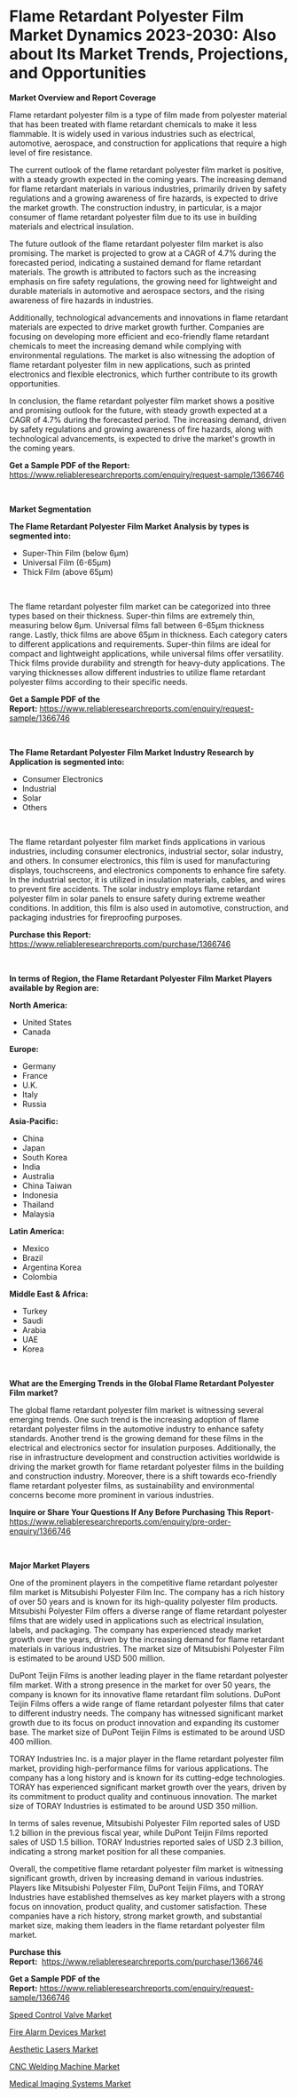 <p><h1>Flame Retardant Polyester Film Market Dynamics 2023-2030: Also about Its Market Trends, Projections, and Opportunities</h1></p><p><strong>Market Overview and Report Coverage</strong></p>
<p><p>Flame retardant polyester film is a type of film made from polyester material that has been treated with flame retardant chemicals to make it less flammable. It is widely used in various industries such as electrical, automotive, aerospace, and construction for applications that require a high level of fire resistance.</p><p>The current outlook of the flame retardant polyester film market is positive, with a steady growth expected in the coming years. The increasing demand for flame retardant materials in various industries, primarily driven by safety regulations and a growing awareness of fire hazards, is expected to drive the market growth. The construction industry, in particular, is a major consumer of flame retardant polyester film due to its use in building materials and electrical insulation.</p><p>The future outlook of the flame retardant polyester film market is also promising. The market is projected to grow at a CAGR of 4.7% during the forecasted period, indicating a sustained demand for flame retardant materials. The growth is attributed to factors such as the increasing emphasis on fire safety regulations, the growing need for lightweight and durable materials in automotive and aerospace sectors, and the rising awareness of fire hazards in industries.</p><p>Additionally, technological advancements and innovations in flame retardant materials are expected to drive market growth further. Companies are focusing on developing more efficient and eco-friendly flame retardant chemicals to meet the increasing demand while complying with environmental regulations. The market is also witnessing the adoption of flame retardant polyester film in new applications, such as printed electronics and flexible electronics, which further contribute to its growth opportunities.</p><p>In conclusion, the flame retardant polyester film market shows a positive and promising outlook for the future, with steady growth expected at a CAGR of 4.7% during the forecasted period. The increasing demand, driven by safety regulations and growing awareness of fire hazards, along with technological advancements, is expected to drive the market's growth in the coming years.</p></p>
<p><strong>Get a Sample PDF of the Report:</strong> <a href="https://www.reliableresearchreports.com/enquiry/request-sample/1366746">https://www.reliableresearchreports.com/enquiry/request-sample/1366746</a></p>
<p>&nbsp;</p>
<p><strong>Market Segmentation</strong></p>
<p><strong>The Flame Retardant Polyester Film Market Analysis by types is segmented into:</strong></p>
<p><ul><li>Super-Thin Film (below 6μm)</li><li>Universal Film (6-65μm)</li><li>Thick Film (above 65μm)</li></ul></p>
<p>&nbsp;</p>
<p><p>The flame retardant polyester film market can be categorized into three types based on their thickness. Super-thin films are extremely thin, measuring below 6μm. Universal films fall between 6-65μm thickness range. Lastly, thick films are above 65μm in thickness. Each category caters to different applications and requirements. Super-thin films are ideal for compact and lightweight applications, while universal films offer versatility. Thick films provide durability and strength for heavy-duty applications. The varying thicknesses allow different industries to utilize flame retardant polyester films according to their specific needs.</p></p>
<p><strong>Get a Sample PDF of the Report:</strong>&nbsp;<a href="https://www.reliableresearchreports.com/enquiry/request-sample/1366746">https://www.reliableresearchreports.com/enquiry/request-sample/1366746</a></p>
<p>&nbsp;</p>
<p><strong>The Flame Retardant Polyester Film Market Industry Research by Application is segmented into:</strong></p>
<p><ul><li>Consumer Electronics</li><li>Industrial</li><li>Solar</li><li>Others</li></ul></p>
<p>&nbsp;</p>
<p><p>The flame retardant polyester film market finds applications in various industries, including consumer electronics, industrial sector, solar industry, and others. In consumer electronics, this film is used for manufacturing displays, touchscreens, and electronics components to enhance fire safety. In the industrial sector, it is utilized in insulation materials, cables, and wires to prevent fire accidents. The solar industry employs flame retardant polyester film in solar panels to ensure safety during extreme weather conditions. In addition, this film is also used in automotive, construction, and packaging industries for fireproofing purposes.</p></p>
<p><strong>Purchase this Report:</strong>&nbsp; <a href="https://www.reliableresearchreports.com/purchase/1366746">https://www.reliableresearchreports.com/purchase/1366746</a></p>
<p>&nbsp;</p>
<p><strong>In terms of Region, the Flame Retardant Polyester Film Market Players available by Region are:</strong></p>
<p>
    <p> <strong> North America: </strong>
        <ul>
            <li>United States</li>
            <li>Canada</li>
        </ul>
        </p> 
    <p> <strong> Europe: </strong>
        <ul>
            <li>Germany</li>
            <li>France</li>
            <li>U.K.</li>
            <li>Italy</li>
            <li>Russia</li>
        </ul>
        </p> 
    <p> <strong> Asia-Pacific: </strong>
        <ul>
            <li>China</li>
            <li>Japan</li>
            <li>South Korea</li>
            <li>India</li>
            <li>Australia</li>
            <li>China Taiwan</li>
            <li>Indonesia</li>
            <li>Thailand</li>
            <li>Malaysia</li>
        </ul>
        </p> 
    <p> <strong> Latin America: </strong>
        <ul>
            <li>Mexico</li>
            <li>Brazil</li>
            <li>Argentina Korea</li>
            <li>Colombia</li>
        </ul>
        </p> 
    <p> <strong> Middle East & Africa: </strong>
        <ul>
            <li>Turkey</li>
            <li>Saudi</li>
            <li>Arabia</li>
            <li>UAE</li>
            <li>Korea</li>
        </ul>
    </p>
    </p>
<p>&nbsp;</p>
<p><strong>What are the Emerging Trends in the Global Flame Retardant Polyester Film market?</strong></p>
<p><p>The global flame retardant polyester film market is witnessing several emerging trends. One such trend is the increasing adoption of flame retardant polyester films in the automotive industry to enhance safety standards. Another trend is the growing demand for these films in the electrical and electronics sector for insulation purposes. Additionally, the rise in infrastructure development and construction activities worldwide is driving the market growth for flame retardant polyester films in the building and construction industry. Moreover, there is a shift towards eco-friendly flame retardant polyester films, as sustainability and environmental concerns become more prominent in various industries.</p></p>
<p><strong>Inquire or Share Your Questions If Any Before Purchasing This Report</strong>- <a href="https://www.reliableresearchreports.com/enquiry/pre-order-enquiry/1366746">https://www.reliableresearchreports.com/enquiry/pre-order-enquiry/1366746</a></p>
<p>&nbsp;</p>
<p><strong>Major Market Players</strong></p>
<p><p>One of the prominent players in the competitive flame retardant polyester film market is Mitsubishi Polyester Film Inc. The company has a rich history of over 50 years and is known for its high-quality polyester film products. Mitsubishi Polyester Film offers a diverse range of flame retardant polyester films that are widely used in applications such as electrical insulation, labels, and packaging. The company has experienced steady market growth over the years, driven by the increasing demand for flame retardant materials in various industries. The market size of Mitsubishi Polyester Film is estimated to be around USD 500 million.</p><p>DuPont Teijin Films is another leading player in the flame retardant polyester film market. With a strong presence in the market for over 50 years, the company is known for its innovative flame retardant film solutions. DuPont Teijin Films offers a wide range of flame retardant polyester films that cater to different industry needs. The company has witnessed significant market growth due to its focus on product innovation and expanding its customer base. The market size of DuPont Teijin Films is estimated to be around USD 400 million.</p><p>TORAY Industries Inc. is a major player in the flame retardant polyester film market, providing high-performance films for various applications. The company has a long history and is known for its cutting-edge technologies. TORAY has experienced significant market growth over the years, driven by its commitment to product quality and continuous innovation. The market size of TORAY Industries is estimated to be around USD 350 million.</p><p>In terms of sales revenue, Mitsubishi Polyester Film reported sales of USD 1.2 billion in the previous fiscal year, while DuPont Teijin Films reported sales of USD 1.5 billion. TORAY Industries reported sales of USD 2.3 billion, indicating a strong market position for all these companies.</p><p>Overall, the competitive flame retardant polyester film market is witnessing significant growth, driven by increasing demand in various industries. Players like Mitsubishi Polyester Film, DuPont Teijin Films, and TORAY Industries have established themselves as key market players with a strong focus on innovation, product quality, and customer satisfaction. These companies have a rich history, strong market growth, and substantial market size, making them leaders in the flame retardant polyester film market.</p></p>
<p><strong>Purchase this Report:</strong>&nbsp;&nbsp;<a href="https://www.reliableresearchreports.com/purchase/1366746">https://www.reliableresearchreports.com/purchase/1366746</a></p>
<p></p>
<p><strong>Get a Sample PDF of the Report:</strong>&nbsp;<a href="https://www.reliableresearchreports.com/enquiry/request-sample/1366746">https://www.reliableresearchreports.com/enquiry/request-sample/1366746</a></p>
<p><p><a href="https://www.linkedin.com/pulse/speed-control-valve-market-research-report-unlocks-analysis-dygtc/">Speed Control Valve Market</a></p><p><a href="https://github.com/gdfhhhj/Market-Research-Report-List-1/blob/main/fire-alarm-devices-market.md">Fire Alarm Devices Market</a></p><p><a href="https://medium.com/@ulicesdoyle2023/aesthetic-lasers-market-size-cagr-trends-2024-2030-70629aeecee1">Aesthetic Lasers Market</a></p><p><a href="https://www.linkedin.com/pulse/cnc-welding-machine-market-share-amp-new-trends-analysis-8kxkc/">CNC Welding Machine Market</a></p><p><a href="https://medium.com/@shaniekunze/medical-imaging-systems-market-size-cagr-trends-2024-2030-4d52614b9045">Medical Imaging Systems Market</a></p></p>